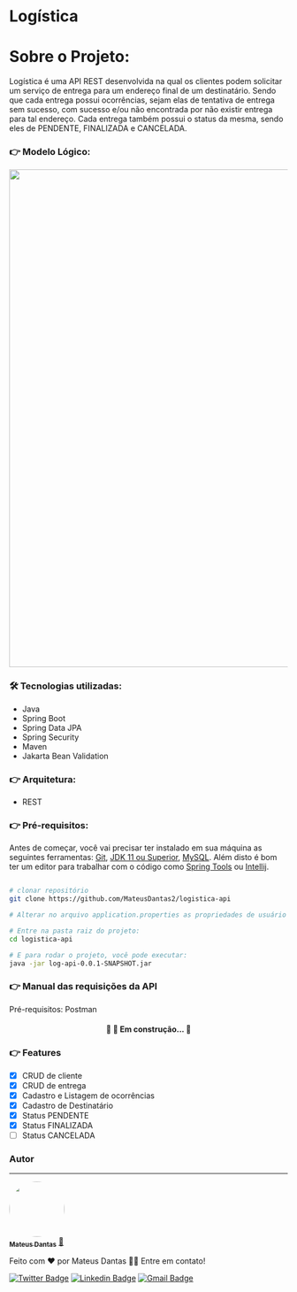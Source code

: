 # Logística

# Sobre o Projeto:

Logística é uma API REST desenvolvida na qual os clientes podem solicitar um serviço de entrega para um endereço final de um destinatário. Sendo que cada entrega possui ocorrências, sejam elas de tentativa de entrega sem sucesso, com sucesso e/ou não encontrada por não existir entrega para tal endereço. Cada entrega também possui o status da mesma, sendo eles de PENDENTE, FINALIZADA e CANCELADA.

### 👉 Modelo Lógico:

<div align="center">
<img src="https://user-images.githubusercontent.com/86339839/171658045-771dc23f-208f-4003-bfef-1c16d3dda28b.png" width="900px" />
</div>


### 🛠 Tecnologias utilizadas:
- Java
- Spring Boot
- Spring Data JPA
- Spring Security
- Maven
- Jakarta Bean Validation

### 👉 Arquitetura:
- REST

### 👉 Pré-requisitos:

Antes de começar, você vai precisar ter instalado em sua máquina as seguintes ferramentas:
[Git](https://git-scm.com), [JDK 11 ou Superior](https://jdk.java.net/18/), [MySQL](https://dev.mysql.com/downloads/mysql/). 
Além disto é bom ter um editor para trabalhar com o código como [Spring Tools](https://spring.io/tools) ou [Intellij](jetbrains.com/idea/download/#section=windows).

```bash

# clonar repositório
git clone https://github.com/MateusDantas2/logistica-api

# Alterar no arquivo application.properties as propriedades de usuário e senha passando a senha de seu banco de dados local

# Entre na pasta raiz do projeto:
cd logistica-api

# E para rodar o projeto, você pode executar:
java -jar log-api-0.0.1-SNAPSHOT.jar
```
### 👉 Manual das requisições da API
Pré-requisitos: Postman


<h4 align="center"> 
	🚧 🚀 Em construção...  🚧
</h4>

### 👉 Features

- [x] CRUD de cliente
- [x] CRUD de entrega
- [x] Cadastro e Listagem de ocorrências
- [x] Cadastro de Destinatário
- [x] Status PENDENTE
- [x] Status FINALIZADA
- [ ] Status CANCELADA 

### Autor
---

<a href="author/mateus">
 <img style="border-radius: 50%;" src="https://user-images.githubusercontent.com/86339839/171701355-709f003e-0bbe-4203-912c-70f6cb9eade6.jpeg" width="100px;" alt=""/>
 <br />
 <sub><b>Mateus Dantas</b></sub></a> <a href="author/mateus" title="Api">🚀</a>


Feito com ❤️ por Mateus Dantas 👋🏽 Entre em contato!

[![Twitter Badge](https://img.shields.io/badge/-@MateusDantasMa1-1ca0f1?style=flat-square&labelColor=1ca0f1&logo=twitter&logoColor=white&link=https://twitter.com/MateusDantasMa1)](https://twitter.com/MateusDantasMa1) [![Linkedin Badge](https://img.shields.io/badge/-Mateus-blue?style=flat-square&logo=Linkedin&logoColor=white&link=https://www.linkedin.com/in/mateus-dantas-marques/)](linkedin.com/in/mateus-dantas-marques/) 
[![Gmail Badge](https://img.shields.io/badge/-mateusdantas.dev@gmail.com-c14438?style=flat-square&logo=Gmail&logoColor=white&link=mailto:mateusdantas.dev@gmail.com)](mailto:mateusdantas.dev@gmail.com)
